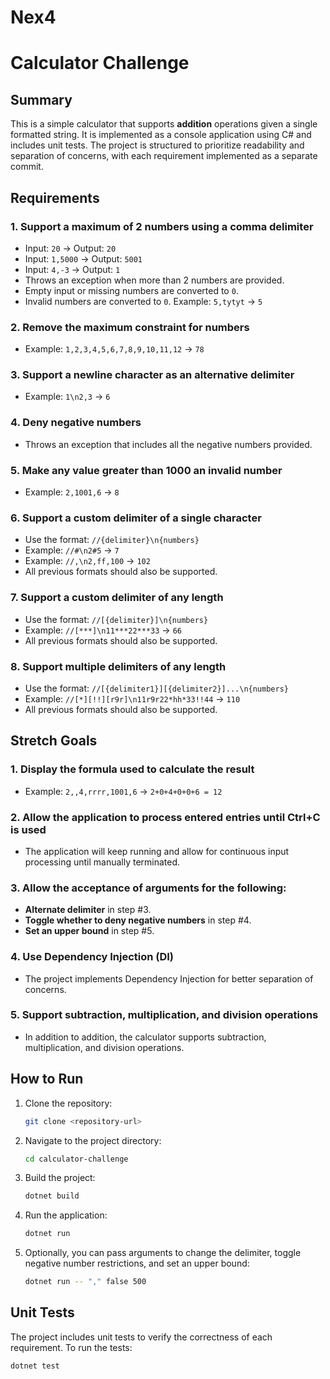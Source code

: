 # Nex4

# Calculator Challenge

## Summary
This is a simple calculator that supports **addition** operations given a single formatted string. It is implemented as a console application using C# and includes unit tests. The project is structured to prioritize readability and separation of concerns, with each requirement implemented as a separate commit.

## Requirements
### 1. Support a maximum of 2 numbers using a comma delimiter
- Input: `20` → Output: `20`
- Input: `1,5000` → Output: `5001`
- Input: `4,-3` → Output: `1`
- Throws an exception when more than 2 numbers are provided.
- Empty input or missing numbers are converted to `0`.
- Invalid numbers are converted to `0`. Example: `5,tytyt` → `5`

### 2. Remove the maximum constraint for numbers
- Example: `1,2,3,4,5,6,7,8,9,10,11,12` → `78`

### 3. Support a newline character as an alternative delimiter
- Example: `1\n2,3` → `6`

### 4. Deny negative numbers
- Throws an exception that includes all the negative numbers provided.

### 5. Make any value greater than 1000 an invalid number
- Example: `2,1001,6` → `8`

### 6. Support a custom delimiter of a single character
- Use the format: `//{delimiter}\n{numbers}`
- Example: `//#\n2#5` → `7`
- Example: `//,\n2,ff,100` → `102`
- All previous formats should also be supported.

### 7. Support a custom delimiter of any length
- Use the format: `//[{delimiter}]\n{numbers}`
- Example: `//[***]\n11***22***33` → `66`
- All previous formats should also be supported.

### 8. Support multiple delimiters of any length
- Use the format: `//[{delimiter1}][{delimiter2}]...\n{numbers}`
- Example: `//[*][!!][r9r]\n11r9r22*hh*33!!44` → `110`
- All previous formats should also be supported.

## Stretch Goals
### 1. Display the formula used to calculate the result
- Example: `2,,4,rrrr,1001,6` → `2+0+4+0+0+6 = 12`

### 2. Allow the application to process entered entries until Ctrl+C is used
- The application will keep running and allow for continuous input processing until manually terminated.

### 3. Allow the acceptance of arguments for the following:
- **Alternate delimiter** in step #3.
- **Toggle whether to deny negative numbers** in step #4.
- **Set an upper bound** in step #5.

### 4. Use Dependency Injection (DI)
- The project implements Dependency Injection for better separation of concerns.

### 5. Support subtraction, multiplication, and division operations
- In addition to addition, the calculator supports subtraction, multiplication, and division operations.

## How to Run
1. Clone the repository:
    ```bash
    git clone <repository-url>
    ```
2. Navigate to the project directory:
    ```bash
    cd calculator-challenge
    ```
3. Build the project:
    ```bash
    dotnet build
    ```
4. Run the application:
    ```bash
    dotnet run
    ```

5. Optionally, you can pass arguments to change the delimiter, toggle negative number restrictions, and set an upper bound:
    ```bash
    dotnet run -- "," false 500
    ```

## Unit Tests
The project includes unit tests to verify the correctness of each requirement. To run the tests:
```bash
dotnet test
